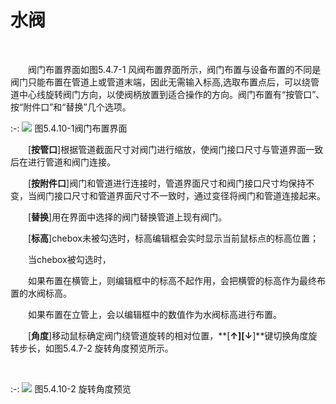 # 水阀
<br/>

&emsp;&emsp;阀门布置界面如图5.4.7\-1 风阀布置界面所示，阀门布置与设备布置的不同是阀门只能布置在管道上或管道末端，因此无需输入标高,选取布置点后，可以绕管道中心线旋转阀门方向，以使阀柄放置到适合操作的方向。阀门布置有“按管口”、按“附件口”和“替换”几个选项。
<br/>

:-: ![](images/214.png)
图5.4.10\-1阀门布置界面
<br/>

&emsp;&emsp;\[**按管口**\]根据管道截面尺寸对阀门进行缩放，使阀门接口尺寸与管道界面一致后在进行管道和阀门连接。

&emsp;&emsp;\[**按附件口**\]阀门和管道进行连接时，管道界面尺寸和阀门接口尺寸均保持不变，当阀门接口尺寸和管道界面尺寸不一致时，通过变径将阀门和管道连接起来。

&emsp;&emsp;\[**替换**\]用在界面中选择的阀门替换管道上现有阀门。

&emsp;&emsp;\[**标高**\]chebox未被勾选时，标高编辑框会实时显示当前鼠标点的标高位置；

&emsp;&emsp;当chebox被勾选时，

&emsp;&emsp;如果布置在横管上，则编辑框中的标高不起作用，会把横管的标高作为最终布置的水阀标高。

&emsp;&emsp;如果布置在立管上，会以编辑框中的数值作为水阀标高进行布置。

&emsp;&emsp;\[**角度**\]移动鼠标确定阀门绕管道旋转的相对位置，**\[****↑\]\[↓****\]**键切换角度旋转步长，如图5.4.7\-2 旋转角度预览所示。

<br/>

:-: ![](images/215.png)
图5.4.10\-2 旋转角度预览
<br/>
